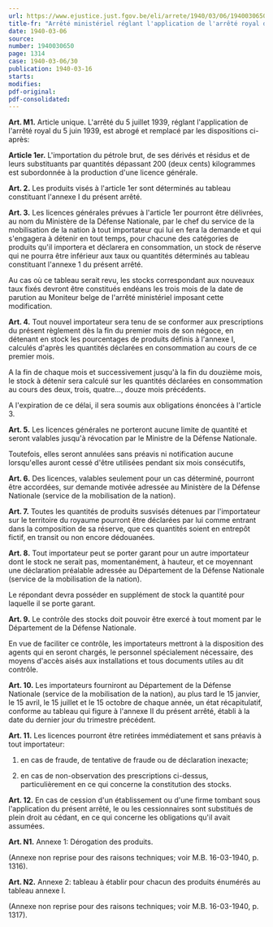 ```yaml
---
url: https://www.ejustice.just.fgov.be/eli/arrete/1940/03/06/1940030650/justel
title-fr: "Arrêté ministériel réglant l'application de l'arrêté royal du 27 février 1940."
date: 1940-03-06
source:
number: 1940030650
page: 1314
case: 1940-03-06/30
publication: 1940-03-16
starts:
modifies:
pdf-original:
pdf-consolidated:
---
```


**Art. M1.** Article unique. L'arrêté du 5 juillet 1939, réglant l'application de l'arrêté royal du 5 juin 1939, est abrogé et remplacé par les dispositions ci-après:

**Article 1er.** L'importation du pétrole brut, de ses dérivés et résidus et de leurs substituants par quantités dépassant 200 (deux cents) kilogrammes est subordonnée à la production d'une licence générale.

**Art. 2.** Les produits visés à l'article 1er sont déterminés au tableau constituant l'annexe I du présent arrêté.

**Art. 3.** Les licences générales prévues à l'article 1er pourront être délivrées, au nom du Ministère de la Défense Nationale, par le chef du service de la mobilisation de la nation à tout importateur qui lui en fera la demande et qui s'engagera à détenir en tout temps, pour chacune des catégories de produits qu'il importera et déclarera en consommation, un stock de réserve qui ne pourra être inférieur aux taux ou quantités déterminés au tableau constituant l'annexe 1 du présent arrêté.

Au cas où ce tableau serait revu, les stocks correspondant aux nouveaux taux fixés devront être constitués endéans les trois mois de la date de parution au Moniteur belge de l'arrêté ministériel imposant cette modification.

**Art. 4.** Tout nouvel importateur sera tenu de se conformer aux prescriptions du présent règlement dès la fin du premier mois de son négoce, en détenant en stock les pourcentages de produits définis à l'annexe I, calculés d'après les quantités déclarées en consommation au cours de ce premier mois.

A la fin de chaque mois et successivement jusqu'à la fin du douzième mois, le stock à détenir sera calculé sur les quantités déclarées en consommation au cours des deux, trois, quatre..., douze mois précédents.

A l'expiration de ce délai, il sera soumis aux obligations énoncées à l'article 3.

**Art. 5.** Les licences générales ne porteront aucune limite de quantité et seront valables jusqu'à révocation par le Ministre de la Défense Nationale.

Toutefois, elles seront annulées sans préavis ni notification aucune lorsqu'elles auront cessé d'être utilisées pendant six mois consécutifs,

**Art. 6.** Des licences, valables seulement pour un cas déterminé, pourront être accordées, sur demande motivée adressée au Ministère de la Défense Nationale (service de la mobilisation de la nation).

**Art. 7.** Toutes les quantités de produits susvisés détenues par l'importateur sur le territoire du royaume pourront être déclarées par lui comme entrant dans la composition de sa réserve, que ces quantités soient en entrepôt fictif, en transit ou non encore dédouanées.

**Art. 8.** Tout importateur peut se porter garant pour un autre importateur dont le stock ne serait pas, momentanément, à hauteur, et ce moyennant une déclaration préalable adressée au Département de la Défense Nationale (service de la mobilisation de la nation).

Le répondant devra posséder en supplément de stock la quantité pour laquelle il se porte garant.

**Art. 9.** Le contrôle des stocks doit pouvoir être exercé à tout moment par le Département de la Défense Nationale.

En vue de faciliter ce contrôle, les importateurs mettront à la disposition des agents qui en seront chargés, le personnel spécialement nécessaire, des moyens d'accès aisés aux installations et tous documents utiles au dit contrôle.

**Art. 10.** Les importateurs fourniront au Département de la Défense Nationale (service de la mobilisation de la nation), au plus tard le 15 janvier, le 15 avril, le 15 juillet et le 15 octobre de chaque année, un état récapitulatif, conforme au tableau qui figure à l'annexe II du présent arrêté, établi à la date du dernier jour du trimestre précédent.

**Art. 11.** Les licences pourront être retirées immédiatement et sans préavis à tout importateur:

1. en cas de fraude, de tentative de fraude ou de déclaration inexacte;

2. en cas de non-observation des prescriptions ci-dessus, particulièrement en ce qui concerne la constitution des stocks.

**Art. 12.** En cas de cession d'un établissement ou d'une firme tombant sous l'application du présent arrêté, le ou les cessionnaires sont substitués de plein droit au cédant, en ce qui concerne les obligations qu'il avait assumées.

**Art. N1.** Annexe 1: Dérogation des produits.

(Annexe non reprise pour des raisons techniques; voir M.B. 16-03-1940, p. 1316).

**Art. N2.** Annexe 2: tableau à établir pour chacun des produits énumérés au tableau annexe I.

(Annexe non reprise pour des raisons techniques; voir M.B. 16-03-1940, p. 1317).


